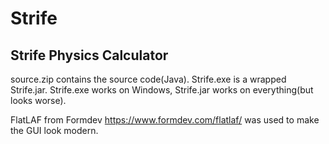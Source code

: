 # Strife
## Strife Physics Calculator

source.zip contains the source code(Java). Strife.exe is a wrapped Strife.jar. Strife.exe works on Windows, Strife.jar works on everything(but looks worse).

FlatLAF from Formdev https://www.formdev.com/flatlaf/ was used to make the GUI look modern.
